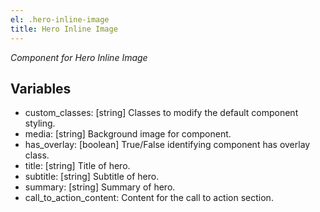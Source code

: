 ```yaml
---
el: .hero-inline-image
title: Hero Inline Image
---
```

_Component for Hero Inline Image_

## Variables
* custom_classes: [string] Classes to modify the default component styling.
* media: [string] Background image for component.
* has_overlay: [boolean] True/False identifying component has overlay class.
* title: [string] Title of hero.
* subtitle: [string] Subtitle of hero.
* summary: [string] Summary of hero.
* call_to_action_content: Content for the call to action section.
